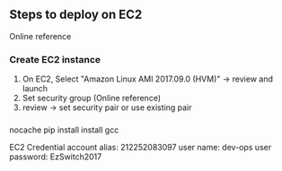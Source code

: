 ## Steps to deploy on EC2
Online reference

### Create EC2 instance
1. On EC2, Select "Amazon Linux AMI 2017.09.0 (HVM)" -> review and launch
2. Set security group (Online reference)
3. review -> set security pair or use existing pair
### 


nocache pip install
install gcc

EC2 Credential
account alias: ‎212252083097
user name: dev-ops
user password: EzSwitch2017


